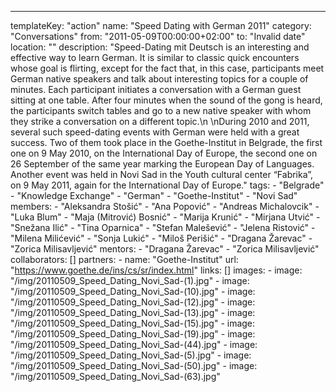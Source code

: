 ---
  templateKey: "action"
  name: "Speed Dating with German 2011"
  category: "Conversations"
  from: "2011-05-09T00:00:00+02:00"
  to: "Invalid date"
  location: ""
  description: "Speed-Dating mit Deutsch is an interesting and effective way to learn German. It is similar to classic quick encounters whose goal is flirting, except for the fact that, in this case, participants meet German native speakers and talk about interesting topics for a couple of minutes. Each participant initiates a conversation with a German guest sitting at one table. After four minutes when the sound of the gong is heard, the participants switch tables and go to a new native speaker with whom they strike a conversation on a different topic.\n \nDuring 2010 and 2011, several such speed-dating events with German were held with a great success. Two of them took place in the Goethe-Institut in Belgrade, the first one on 9 May 2010, on the International Day of Europe, the second one on 26 September of the same year marking the European Day of Languages. Another event was held in Novi Sad in the Youth cultural center “Fabrika”, on 9 May 2011, again for the International Day of Europe."
  tags: 
    - "Belgrade"
    - "Knowledge Exchange"
    - "German"
    - "Goethe-Institut"
    - "Novi Sad"
  members: 
    - "Aleksandra Stošić"
    - "Ana Popović"
    - "Andreas Michalovcik"
    - "Luka Blum"
    - "Maja (Mitrović) Bosnić"
    - "Marija Krunić"
    - "Mirjana Utvić"
    - "Snežana Ilić"
    - "Tina Oparnica"
    - "Stefan Malešević"
    - "Jelena Ristović"
    - "Milena Milićević"
    - "Sonja Lukić"
    - "Miloš Perišić"
    - "Dragana Žarevac"
    - "Zorica Milisavljević"
  mentors: 
    - "Dragana Žarevac"
    - "Zorica Milisavljević"
  collaborators: []
  partners: 
    - 
      name: "Goethe-Institut"
      url: "https://www.goethe.de/ins/cs/sr/index.html"
  links: []
  images: 
    - 
      image: "/img/20110509_Speed_Dating_Novi_Sad-(1).jpg"
    - 
      image: "/img/20110509_Speed_Dating_Novi_Sad-(10).jpg"
    - 
      image: "/img/20110509_Speed_Dating_Novi_Sad-(12).jpg"
    - 
      image: "/img/20110509_Speed_Dating_Novi_Sad-(13).jpg"
    - 
      image: "/img/20110509_Speed_Dating_Novi_Sad-(15).jpg"
    - 
      image: "/img/20110509_Speed_Dating_Novi_Sad-(19).jpg"
    - 
      image: "/img/20110509_Speed_Dating_Novi_Sad-(44).jpg"
    - 
      image: "/img/20110509_Speed_Dating_Novi_Sad-(5).jpg"
    - 
      image: "/img/20110509_Speed_Dating_Novi_Sad-(50).jpg"
    - 
      image: "/img/20110509_Speed_Dating_Novi_Sad-(63).jpg"
